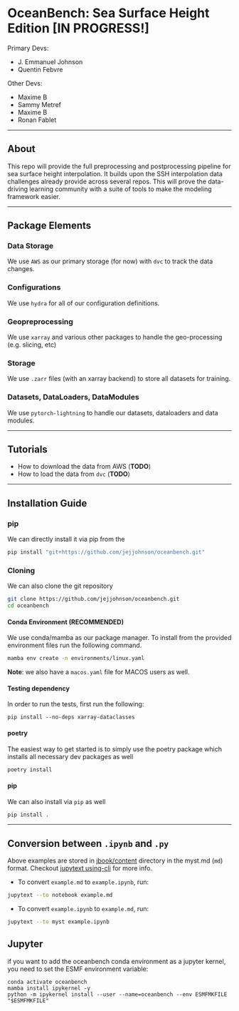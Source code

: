 # OceanBench: Sea Surface Height Edition [IN PROGRESS!]

Primary Devs:
* J. Emmanuel Johnson
* Quentin Febvre

Other Devs:
* Maxime B
* Sammy Metref
* Maxime B
* Ronan Fablet

---
## About

This repo will provide the full preprocessing and postprocessing pipeline for sea surface height interpolation.
It builds upon the SSH interpolation data challenges already provide across several repos.
This will prove the data-driving learning community with a suite of tools to make the modeling
framework easier.

---

## Package Elements


### Data Storage


We use `AWS` as our primary storage (for now) with `dvc` to track the data changes.

### Configurations

We use `hydra` for all of our configuration definitions.

### Geopreprocessing

We use `xarray` and various other packages to handle the geo-processing (e.g. slicing, etc)

### Storage

We use `.zarr` files (with an xarray backend) to store all datasets for training.


### Datasets, DataLoaders, DataModules

We use `pytorch-lightning` to handle our datasets, dataloaders and data modules.


---
## Tutorials


* How to download the data from AWS (**TODO**)
* How to load the data from `dvc` (**TODO**)

---

## Installation Guide


### pip

We can directly install it via pip from the

```bash
pip install "git+https://github.com/jejjohnson/oceanbench.git"
```

### Cloning

We can also clone the git repository

```bash
git clone https://github.com/jejjohnson/oceanbench.git
cd oceanbench
```

#### Conda Environment (RECOMMENDED)

We use conda/mamba as our package manager. To install from the provided environment files
run the following command.

```bash
mamba env create -n environments/linux.yaml
```

**Note**: we also have a `macos.yaml` file for MACOS users as well.


#### Testing dependency

In order to run the tests, first run the following:

```
pip install --no-deps xarray-dataclasses
```
#### poetry

The easiest way to get started is to simply use the poetry package which installs all necessary dev packages as well

```bash
poetry install
```

#### pip

We can also install via `pip` as well

```bash
pip install .
```

---
## Conversion between `.ipynb` and `.py`

Above examples are stored in [jbook/content](jbook/content) directory in the myst.md (`md`) format. Checkout [jupytext
using-cli](https://jupytext.readthedocs.io/en/latest/using-cli.html) for more
info.

* To convert `example.md` to `example.ipynb`, run:

```bash
jupytext --to notebook example.md
```

* To convert `example.ipynb` to `example.md`, run:

```bash
jupytext --to myst example.ipynb
```


 ## Jupyter 
 if you want to add the oceanbench conda environment as a jupyter kernel, you need to set the ESMF environment variable:

  ```
  conda activate oceanbench
  mamba install ipykernel -y 
  python -m ipykernel install --user --name=oceanbench --env ESMFMKFILE "$ESMFMKFILE"

